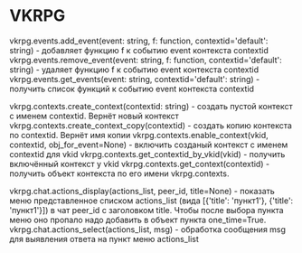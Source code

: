 # VKRPG

vkrpg.events.add_event(event: string, f: function, contextid='default': string) - добавляет функцию f к событию event контекста contextid
vkrpg.events.remove_event(event: string, f: function, contextid='default': string) - удаляет функцию f к событию event контекста contextid
vkrpg.events.get_events(event: string, contextid='default': string) - получить список функций к событию event контекста contextid

vkrpg.contexts.create_context(contextid: string) - создать пустой контекст c именем contextid. Вернёт новый контекст
vkrpg.contexts.create\_context\_copy(contextid) - создать копию контекста по contextid. Вернёт имя копии
vkrpg.contexts.enable\_context(vkid, contextid, obj\_for_event=None) - включить созданый контекст с именем contextid для vkid 
vkrpg.contexts.get\_contextid\_by_vkid(vkid) - получить включённый контекст у vkid
vkrpg.contexts.get_context(contextid) - получить объект контекста по его имени
vkrpg.contexts.

vkrpg.chat.actions\_display(actions\_list, peer\_id, title=None) - показать меню представленное списком actions_list (вида [{'title': 'пункт1'}, {'title': 'пункт1'}]) в чат peer\_id с заголовком title. Чтобы после выбора пункта меню оно пропало надо добавить в объект пункта one\_time=True.
vkrpg.chat.actions\_select(actions_list, msg) - обработка сообщения msg для выявления ответа на пункт меню actions\_list